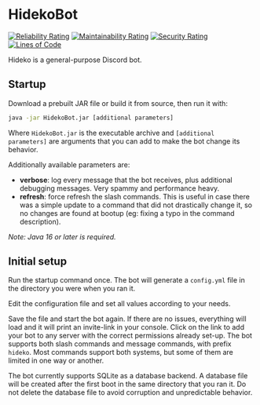 # HidekoBot    
[![Reliability Rating](https://sonar.beatrice.wtf/api/project_badges/measure?project=mind-overflow_HidekoBot_AYWyYHsvX-1Ma0D4pJ59&metric=reliability_rating&token=0a63c149148555d6d2ee40665af1afae8f67cc3f)](https://sonar.beatrice.wtf/dashboard?id=mind-overflow_HidekoBot_AYWyYHsvX-1Ma0D4pJ59)
[![Maintainability Rating](https://sonar.beatrice.wtf/api/project_badges/measure?project=mind-overflow_HidekoBot_AYWyYHsvX-1Ma0D4pJ59&metric=sqale_rating&token=0a63c149148555d6d2ee40665af1afae8f67cc3f)](https://sonar.beatrice.wtf/dashboard?id=mind-overflow_HidekoBot_AYWyYHsvX-1Ma0D4pJ59) 
[![Security Rating](https://sonar.beatrice.wtf/api/project_badges/measure?project=mind-overflow_HidekoBot_AYWyYHsvX-1Ma0D4pJ59&metric=security_rating&token=0a63c149148555d6d2ee40665af1afae8f67cc3f)](https://sonar.beatrice.wtf/dashboard?id=mind-overflow_HidekoBot_AYWyYHsvX-1Ma0D4pJ59)
[![Lines of Code](https://sonar.beatrice.wtf/api/project_badges/measure?project=mind-overflow_HidekoBot_AYWyYHsvX-1Ma0D4pJ59&metric=ncloc&token=0a63c149148555d6d2ee40665af1afae8f67cc3f)](https://sonar.beatrice.wtf/dashboard?id=mind-overflow_HidekoBot_AYWyYHsvX-1Ma0D4pJ59)
  
Hideko is a general-purpose Discord bot.  
  
## Startup
Download a prebuilt JAR file or build it from source, then run it with:
```bash
java -jar HidekoBot.jar [additional parameters]
```
Where `HidekoBot.jar` is the executable archive and `[additional parameters]` are arguments that you can add to
make the bot change its behavior.
  
Additionally available parameters are:
  - **verbose**: log every message that the bot receives, plus additional debugging messages. Very spammy and performance heavy.
  - **refresh**: force refresh the slash commands. This is useful in case there was a simple update to a command that did not drastically change it, so no changes are found at bootup (eg: fixing a typo in the command description).

*Note: Java 16 or later is required.*
  
## Initial setup  
  
Run the startup command once. The bot will generate a `config.yml` file in the directory you were when you ran it.  
  
Edit the configuration file and set all values according to your needs.  
  
Save the file and start the bot again. If there are no issues, everything will load and it will print an
invite-link in your console. Click on the link to add your bot to any server with the correct permissions
already set-up. The bot supports both slash commands and message commands, with prefix `hideko`. Most
commands support both systems, but some of them are limited in one way or another.  
  
The bot currently supports SQLite as a database backend. A database file will be created after the first boot
in the same directory that you ran it. Do not delete the database file to avoid corruption and unpredictable
behavior.